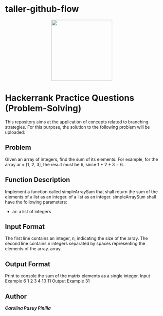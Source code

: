 # taller-github-flow
<p align="center"><img src="https://sr-marketplace-prod.s3.amazonaws.com/wp-content/uploads/2015/08/HackerRank1.png" height="200"></p>

# Hackerrank Practice Questions (Problem-Solving)

This repository aims at the application of concepts related to branching strategies. For this purpose, the solution to the following problem will be uploaded:

## Problem
Given an array of integers, find the sum of its elements.
For example, for the array ar = [1, 2, 3], the result must be 6,
since 1 + 2 + 3 = 6.
## Function Description
Implement a function called simpleArraySum that shall return the sum of the elements of a list as an integer.
of a list as an integer.
simpleArraySum shall have the following parameters:
- ar: a list of integers
## Input Format
The first line contains an integer, n, indicating the size of the array.
The second line contains n integers separated by spaces representing the elements of the array.
array.
## Output Format
Print to console the sum of the matrix elements as a single integer.
Input Example
6
1 2 3 4 10 11
Output Example
31

## Author
***Carolina Pasuy Pinilla***


